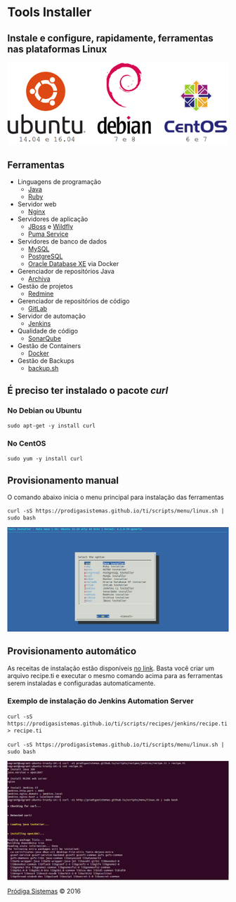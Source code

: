 # Tools Installer

## Instale e configure, rapidamente, ferramentas nas plataformas Linux
![Linux support](images/linux_support.png)

## Ferramentas
* Linguagens de programação
  * [Java](https://www.oracle.com/java/index.html)
  * [Ruby](https://www.ruby-lang.org)
* Servidor web
  * [Nginx](https://www.nginx.com)
* Servidores de aplicação
  * [JBoss](https://www.jboss.org) e [Wildfly](http://wildfly.org)
  * [Puma Service](http://puma.io)
* Servidores de banco de dados
  * [MySQL](https://www.mysql.com)
  * [PostgreSQL](https://www.postgresql.org)
  * [Oracle Database XE](https://hub.docker.com/r/wnameless/oracle-xe-11g/) via Docker
* Gerenciador de repositórios Java
  * [Archiva](http://archiva.apache.org)
* Gestão de projetos
  * [Redmine](http://www.redmine.org)
* Gerenciador de repositórios de código
  * [GitLab](https://about.gitlab.com)
* Servidor de automação
  * [Jenkins](https://jenkins.io)
* Qualidade de código
  * [SonarQube](http://www.sonarqube.org)
* Gestão de Containers
  * [Docker](https://www.docker.com)
* Gestão de Backups
  * [backup.sh](backup)

## É preciso ter instalado o pacote _curl_

### No Debian ou Ubuntu
    sudo apt-get -y install curl

### No CentOS
    sudo yum -y install curl

## Provisionamento manual

O comando abaixo inicia o menu principal para instalação das ferramentas

    curl -sS https://prodigasistemas.github.io/ti/scripts/menu/linux.sh | sudo bash

![manual installer](images/tools-installer-manual.png)

## Provisionamento automático

As receitas de instalação estão disponíveis [no link](https://github.com/prodigasistemas/ti/tree/master/docs/scripts/recipes). Basta você criar um arquivo recipe.ti e executar o mesmo comando acima para as ferramentas serem instaladas e configuradas automaticamente.

### Exemplo de instalação do Jenkins Automation Server

    curl -sS https://prodigasistemas.github.io/ti/scripts/recipes/jenkins/recipe.ti > recipe.ti

    curl -sS https://prodigasistemas.github.io/ti/scripts/menu/linux.sh | sudo bash

![automatic installer](images/tools-installer-automatic.png)

[Pródiga Sistemas](http://www.prodigasistemas.com.br) © 2016
